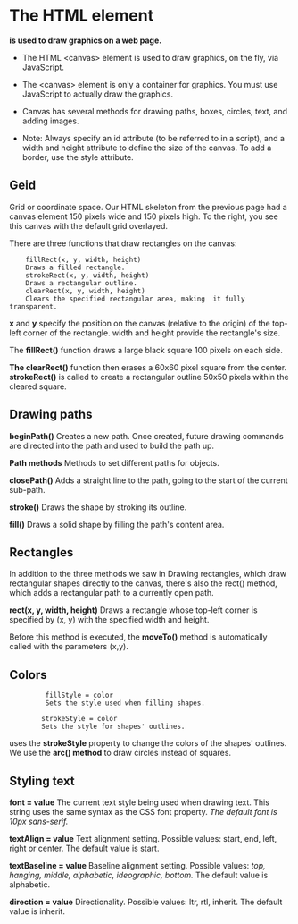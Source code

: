 # The HTML <canvas> element 
**is used to draw graphics on a web page.**

* The HTML \<canvas> element is used to draw graphics, on the fly, via JavaScript.

* The \<canvas> element is only a container for graphics. You must use JavaScript to actually draw the graphics.

* Canvas has several methods for drawing paths, boxes, circles, text, and adding images.
* Note: Always specify an id attribute (to be referred to in a script), and a width and height attribute to define the size of the canvas. To add a border, use the style attribute.

## Geid
Grid or coordinate space. Our HTML skeleton from the previous page had a canvas element 150 pixels wide and 150 pixels high. To the right, you see this canvas with the default grid overlayed.

There are three functions that draw rectangles on the canvas:

        fillRect(x, y, width, height)
        Draws a filled rectangle.
        strokeRect(x, y, width, height)
        Draws a rectangular outline.
        clearRect(x, y, width, height)
        Clears the specified rectangular area, making  it fully transparent.


 **x** and **y** specify the position on the canvas (relative to the origin) of the top-left corner of the rectangle. width and height provide the rectangle's size.


 The **fillRect()** function draws a large black square 100 pixels on each side.

  **The clearRect()** function then erases a 60x60 pixel square from the center. 
  **strokeRect()** is called to create a rectangular outline 50x50 pixels within the cleared square.

## Drawing paths
**beginPath()**
Creates a new path. Once created, future drawing commands are directed into the path and used to build the path up.

**Path methods**
Methods to set different paths for objects.

**closePath()**
Adds a straight line to the path, going to the start of the current sub-path.

**stroke()**
Draws the shape by stroking its outline.

**fill()**
Draws a solid shape by filling the path's content area.


## Rectangles
In addition to the three methods we saw in Drawing rectangles, which draw rectangular shapes directly to the canvas, there's also the rect() method, which adds a rectangular path to a currently open path.

**rect(x, y, width, height)**
Draws a rectangle whose top-left corner is specified by (x, y) with the specified width and height.

Before this method is executed, the **moveTo()** method is automatically called with the parameters (x,y).

## Colors
             fillStyle = color
             Sets the style used when filling shapes.

            strokeStyle = color
            Sets the style for shapes' outlines.


 uses the **strokeStyle** property to change the colors of the shapes' outlines. We use the **arc() method** to draw circles instead of squares.
 
 ## Styling text
 
**font = value**
The current text style being used when drawing text. This string uses the same syntax as the CSS font property. *The default font is 10px sans-serif.*

**textAlign = value**
Text alignment setting. Possible values: start, end, left, right or center. The default value is start.

**textBaseline = value**
Baseline alignment setting. Possible values: *top, hanging, middle, alphabetic, ideographic, bottom.* The default value is alphabetic.

**direction = value**
Directionality. Possible values: ltr, rtl, inherit. The default value is inherit.